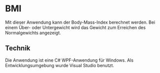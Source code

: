 # BMI

Mit dieser Anwendung kann der Body-Mass-Index berechnet werden.
Bei einem Über- oder Untergewicht wird das Gewicht zum Erreichen des Normalgewichts angezeigt.

## Technik

Die Anwendung ist eine C# WPF-Anwendung für Windows.
Als Entwicklungsumgebung wurde Visual Studio benutzt.
